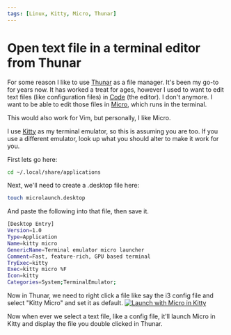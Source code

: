 ```yaml
---
tags: [Linux, Kitty, Micro, Thunar]
---
```


# Open text file in a terminal editor from Thunar
For some reason I like to use [Thunar](https://docs.xfce.org/xfce/thunar/start) as a file manager. It's been my go-to for years now. It has worked a treat for ages, however I used to want to edit text files (like configuration files) in [Code](https://code.visualstudio.com/) (the editor). I don't anymore. I want to be able to edit those files in [Micro](https://micro-editor.github.io/), which runs in the terminal.

This would also work for Vim, but personally, I like Micro.

I use [Kitty](https://sw.kovidgoyal.net/kitty/) as my terminal emulator, so this is assuming you are too. If you use a different emulator, look up what you should alter to make it work for you.

First lets go here:
```bash
cd ~/.local/share/applications
```

Next, we'll need to create a .desktop file here:
```bash
touch microlaunch.desktop
```

And paste the following into that file, then save it.
```bash showLineNumbers
[Desktop Entry]
Version=1.0
Type=Application
Name=kitty micro
GenericName=Terminal emulator micro launcher
Comment=Fast, feature-rich, GPU based terminal
TryExec=kitty
Exec=kitty micro %F
Icon=kitty
Categories=System;TerminalEmulator;
```

Now in Thunar, we need to right click a file like say the i3 config file and select "Kitty Micro" and set it as default.
[![Launch with Micro in Kitty](/img/setmicro_thumb.png)](/img/setmicro.png)

Now when ever we select a text file, like a config file, it'll launch Micro in Kitty and display the file you double clicked in Thunar.